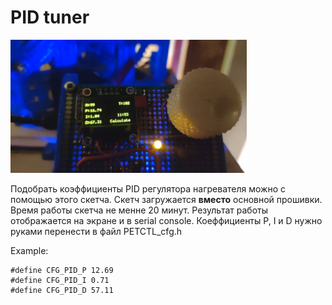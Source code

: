# PID tuner

<img style="max-width:75%;height:auto" src="PID_screen.jpg" alt="Screen photo" />

Подобрать коэффициенты PID регулятора нагревателя можно с помощью этого скетча.
Скетч загружается **вместо** основной прошивки. Время работы скетча не менне 20 минут. Результат работы отображается на экране и в serial console. Коеффициенты P, I и D нужно руками перенести в файл PETCTL_cfg.h

Example:
```
#define CFG_PID_P 12.69
#define CFG_PID_I 0.71
#define CFG_PID_D 57.11
```

